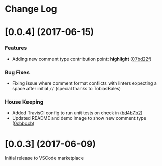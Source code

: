 # Change Log

# [0.0.4] (2017-06-15)

### Features
* Adding new comment type contribution point: **highlight** ([07bd22f](https://github.com/aaron-bond/better-comments/commit/07bd22f))

### Bug Fixes
* Fixing issue where comment format conflicts with linters expecting a space after initial `//` (special thanks to TobiasBales)

### House Keeping
* Added TravisCI config to run unit tests on check in ([bd4b7b2](https://github.com/aaron-bond/better-comments/commit/bd4b7b2))
* Updated README and demo image to show new comment type ([0cbbccb](https://github.com/aaron-bond/better-comments/commit/0cbbccb))


# [0.0.3] (2017-06-09)
Initial release to VSCode marketplace